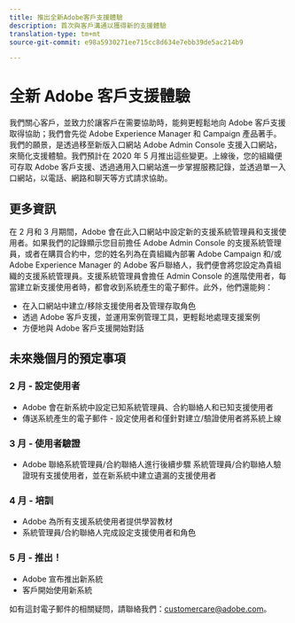 ```yaml
---
title: 推出全新Adobe客戶支援體驗
description: 首次與客戶溝通以獲得新的支援體驗
translation-type: tm+mt
source-git-commit: e98a5930271ee715cc8d634e7ebb39de5ac214b9

---
```



# 全新 Adobe 客戶支援體驗

我們關心客戶，並致力於讓客戶在需要協助時，能夠更輕鬆地向 Adobe 客戶支援取得協助；我們會先從 Adobe Experience Manager 和 Campaign 產品著手。我們的願景，是透過移至新版入口網站 Adobe Admin Console 支援入口網站，來簡化支援體驗。我們預計在 2020 年 5 月推出這些變更。上線後，您的組織便可存取 Adobe 客戶支援、透過通用入口網站進一步掌握服務記錄，並透過單一入口網站，以電話、網路和聊天等方式請求協助。

## 更多資訊

在 2 月和 3 月期間，Adobe 會在此入口網站中設定新的支援系統管理員和支援使用者。如果我們的記錄顯示您目前擔任 Adobe Admin Console 的支援系統管理員，或者在購買合約中，您的姓名列為在貴組織內部署 Adobe Campaign 和/或 Adobe Experience Manager 的 Adobe 客戶聯絡人，我們便會將您設定為貴組織的支援系統管理員。支援系統管理員會擔任 Admin Console 的進階使用者，每當建立新支援使用者時，都會收到系統產生的電子郵件。此外，他們還能夠：

* 在入口網站中建立/移除支援使用者及管理存取角色
* 透過 Adobe 客戶支援，並運用案例管理工具，更輕鬆地處理支援案例
* 方便地與 Adobe 客戶支援開始對話

## 未來幾個月的預定事項

### 2 月 - 設定使用者

* Adobe 會在新系統中設定已知系統管理員、合約聯絡人和已知支援使用者
* 傳送系統產生的電子郵件 - 設定使用者和僅針對建立/驗證使用者將系統上線


### 3 月 - 使用者驗證

* Adobe 聯絡系統管理員/合約聯絡人進行後續步驟
系統管理員/合約聯絡人驗證現有支援使用者，並在新系統中建立遺漏的支援使用者

### 4 月 - 培訓

* Adobe 為所有支援系統使用者提供學習教材
* 系統管理員/合約聯絡人完成設定支援使用者和角色

### 5 月 - 推出！

* Adobe 宣布推出新系統
* 客戶開始使用新系統

如有這封電子郵件的相關疑問，請聯絡我們：[customercare@adobe.com](mailto:customercare@adobe.com)。
